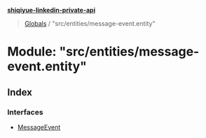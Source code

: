 **[shiqiyue-linkedin-private-api](../README.md)**

> [Globals](../globals.md) / "src/entities/message-event.entity"

# Module: "src/entities/message-event.entity"

## Index

### Interfaces

* [MessageEvent](../interfaces/_src_entities_message_event_entity_.messageevent.md)

